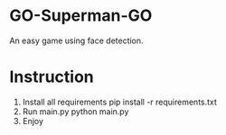 # GO-Superman-GO
An easy game using face detection.

# Instruction
1. Install all requirements 
	pip install -r requirements.txt
2. Run main.py
	python main.py
3. Enjoy
